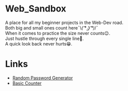 # Web_Sandbox
A place for all my beginner projects in the Web-Dev road.  
Both big and small ones count here¯\\_( ͡° ͜ʖ ͡°)_/¯   
When it comes to practice the size never counts😉.  
Just hustle through every single line🤯.  
A quick look back never hurts😁.

# Links
- [Random Password Generator](randompasswordgenerator-qqstkojni-gokulkrishna-vs-projects.vercel.app)  
- [Basic Counter](counter-e2mme4g6o-gokulkrishna-vs-projects.vercel.app/)  

